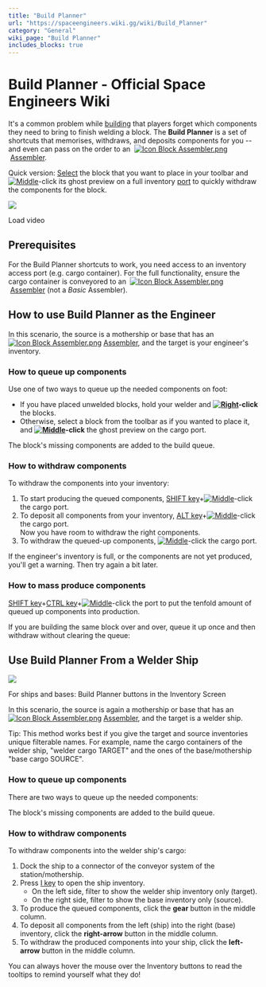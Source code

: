 ```yaml
---
title: "Build Planner"
url: "https://spaceengineers.wiki.gg/wiki/Build_Planner"
category: "General"
wiki_page: "Build Planner"
includes_blocks: true
---
```


# Build Planner - Official Space Engineers Wiki

It's a common problem while [building](https://spaceengineers.wiki.gg/wiki/Building "Building") that players forget which components they need to bring to finish welding a block. The **Build Planner** is a set of shortcuts that memorises, withdraws, and deposits components for you -- and even can pass on the order to an  [![Icon Block Assembler.png](https://spaceengineers.wiki.gg/images/thumb/Icon_Block_Assembler.png/21px-Icon_Block_Assembler.png?ceefab)](https://spaceengineers.wiki.gg/wiki/Assembler "Assembler") [Assembler](https://spaceengineers.wiki.gg/wiki/Assembler "Assembler").

Quick version: [Select](https://spaceengineers.wiki.gg/wiki/Block_Placement_Mode "Block Placement Mode") the block that you want to place in your toolbar and [![Middle](https://commons.wiki.gg/images/thumb/Keyboard_White_Mouse_Middle.png/20px-Keyboard_White_Mouse_Middle.png?6ca49a)](https://spaceengineers.wiki.gg/wiki/File:Keyboard_White_Mouse_Middle.png "Middle")\-click its ghost preview on a full inventory [port](https://spaceengineers.wiki.gg/wiki/Port "Port") to quickly withdraw the components for the block.

![](https://i.ytimg.com/vi/I-1sEM8VSEo/hqdefault.jpg)

Load video

## Prerequisites

For the Build Planner shortcuts to work, you need access to an inventory access port (e.g. cargo container). For the full functionality, ensure the cargo container is conveyored to an  [![Icon Block Assembler.png](https://spaceengineers.wiki.gg/images/thumb/Icon_Block_Assembler.png/21px-Icon_Block_Assembler.png?ceefab)](https://spaceengineers.wiki.gg/wiki/Assembler "Assembler") [Assembler](https://spaceengineers.wiki.gg/wiki/Assembler "Assembler") (not a _Basic_ Assembler).

## How to use Build Planner as the Engineer

In this scenario, the source is a mothership or base that has an  [![Icon Block Assembler.png](https://spaceengineers.wiki.gg/images/thumb/Icon_Block_Assembler.png/21px-Icon_Block_Assembler.png?ceefab)](https://spaceengineers.wiki.gg/wiki/Assembler "Assembler") [Assembler](https://spaceengineers.wiki.gg/wiki/Assembler "Assembler"), and the target is your engineer's inventory.

### How to queue up components

Use one of two ways to queue up the needed components on foot:

*   If you have placed unwelded blocks, hold your welder and **[![Right](https://commons.wiki.gg/images/thumb/Keyboard_White_Mouse_Right.png/20px-Keyboard_White_Mouse_Right.png?3581de)](https://spaceengineers.wiki.gg/wiki/File:Keyboard_White_Mouse_Right.png "Right")\-click** the blocks.
*   Otherwise, select a block from the toolbar as if you wanted to place it, and **[![Middle](https://commons.wiki.gg/images/thumb/Keyboard_White_Mouse_Middle.png/20px-Keyboard_White_Mouse_Middle.png?6ca49a)](https://spaceengineers.wiki.gg/wiki/File:Keyboard_White_Mouse_Middle.png "Middle")\-click** the ghost preview on the cargo port.

The block's missing components are added to the build queue.

### How to withdraw components

To withdraw the components into your inventory:

1.  To start producing the queued components, [SHIFT key](https://spaceengineers.wiki.gg/wiki/Key_Bindings "Key Bindings")+[![Middle](https://commons.wiki.gg/images/thumb/Keyboard_White_Mouse_Middle.png/20px-Keyboard_White_Mouse_Middle.png?6ca49a)](https://spaceengineers.wiki.gg/wiki/File:Keyboard_White_Mouse_Middle.png "Middle")\-click the cargo port.
2.  To deposit all components from your inventory, [ALT key](https://spaceengineers.wiki.gg/wiki/Key_Bindings "Key Bindings")+[![Middle](https://commons.wiki.gg/images/thumb/Keyboard_White_Mouse_Middle.png/20px-Keyboard_White_Mouse_Middle.png?6ca49a)](https://spaceengineers.wiki.gg/wiki/File:Keyboard_White_Mouse_Middle.png "Middle")\-click the cargo port.  
    Now you have room to withdraw the right components.
3.  To withdraw the queued-up components, [![Middle](https://commons.wiki.gg/images/thumb/Keyboard_White_Mouse_Middle.png/20px-Keyboard_White_Mouse_Middle.png?6ca49a)](https://spaceengineers.wiki.gg/wiki/File:Keyboard_White_Mouse_Middle.png "Middle")\-click the cargo port.

If the engineer's inventory is full, or the components are not yet produced, you'll get a warning. Then try again a bit later.

### How to mass produce components

[SHIFT key](https://spaceengineers.wiki.gg/wiki/Key_Bindings "Key Bindings")+[CTRL key](https://spaceengineers.wiki.gg/wiki/Key_Bindings "Key Bindings")+[![Middle](https://commons.wiki.gg/images/thumb/Keyboard_White_Mouse_Middle.png/20px-Keyboard_White_Mouse_Middle.png?6ca49a)](https://spaceengineers.wiki.gg/wiki/File:Keyboard_White_Mouse_Middle.png "Middle")\-click the port to put the tenfold amount of queued up components into production.

If you are building the same block over and over, queue it up once and then withdraw without clearing the queue:

## Use Build Planner From a Welder Ship

[![](https://spaceengineers.wiki.gg/images/Build-planner-buttons-in-inventory.png?4e9c72)](https://spaceengineers.wiki.gg/wiki/File:Build-planner-buttons-in-inventory.png)

For ships and bases: Build Planner buttons in the Inventory Screen

In this scenario, the source is again a mothership or base that has an  [![Icon Block Assembler.png](https://spaceengineers.wiki.gg/images/thumb/Icon_Block_Assembler.png/21px-Icon_Block_Assembler.png?ceefab)](https://spaceengineers.wiki.gg/wiki/Assembler "Assembler") [Assembler](https://spaceengineers.wiki.gg/wiki/Assembler "Assembler"), and the target is a welder ship.

Tip: This method works best if you give the target and source inventories unique filterable names. For example, name the cargo containers of the welder ship, "welder cargo TARGET" and the ones of the base/mothership "base cargo SOURCE".

### How to queue up components

There are two ways to queue up the needed components:

The block's missing components are added to the build queue.

### How to withdraw components

To withdraw components into the welder ship's cargo:

1.  Dock the ship to a connector of the conveyor system of the station/mothership.
2.  Press [I key](https://spaceengineers.wiki.gg/wiki/Key_Bindings "Key Bindings") to open the ship inventory.
    *   On the left side, filter to show the welder ship inventory only (target).
    *   On the right side, filter to show the base inventory only (source).
3.  To produce the queued components, click the **gear** button in the middle column.
4.  To deposit all components from the left (ship) into the right (base) inventory, click the **right-arrow** button in the middle column.
5.  To withdraw the produced components into your ship, click the **left-arrow** button in the middle column.

You can always hover the mouse over the Inventory buttons to read the tooltips to remind yourself what they do!
